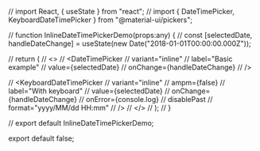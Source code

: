 // import React, { useState } from "react";
// import { DateTimePicker, KeyboardDateTimePicker } from "@material-ui/pickers";

// function InlineDateTimePickerDemo(props:any) {
//   const [selectedDate, handleDateChange] = useState(new Date("2018-01-01T00:00:00.000Z"));

//   return (
//     <>
//       <DateTimePicker
//         variant="inline"
//         label="Basic example"
//         value={selectedDate}
//         onChange={handleDateChange}
//       />

//       <KeyboardDateTimePicker
//         variant="inline"
//         ampm={false}
//         label="With keyboard"
//         value={selectedDate}
//         onChange={handleDateChange}
//         onError={console.log}
//         disablePast
//         format="yyyy/MM/dd HH:mm"
//       />
//     </>
//   );
// }

// export default InlineDateTimePickerDemo;

export default false;